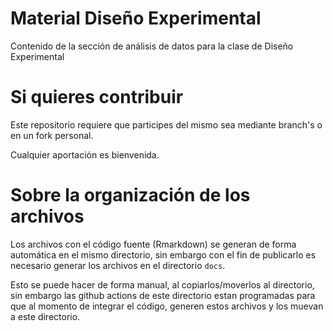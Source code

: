 # Material Diseño Experimental

Contenido de la sección de análisis de datos para la clase de Diseño Experimental




# Si quieres contribuir

Este repositorio requiere que participes del mismo sea mediante branch's o
en un fork personal. 

Cualquier aportación es bienvenida.

# Sobre la organización de los archivos

Los archivos con el código fuente (Rmarkdown) se generan de forma automática en 
el mismo directorio, sin embargo con el fin de publicarlo es necesario generar los
archivos en el directorio `docs`.

Esto se puede hacer de forma manual, al copiarlos/moverlos al directorio, sin 
embargo las github actions de este directorio estan programadas para que al 
momento de integrar el código, generen estos archivos y los muevan a este 
directorio.
